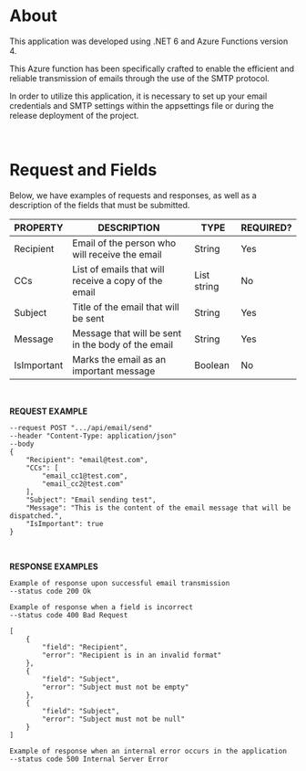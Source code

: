 # About
This application was developed using .NET 6 and Azure Functions version 4.

This Azure function has been specifically crafted to enable the efficient and reliable transmission of emails through the use of the SMTP protocol.

In order to utilize this application, it is necessary to set up your email credentials and SMTP settings within the appsettings file or during the release deployment of the project.

<br/>

# Request and Fields

Below, we have examples of requests and responses, as well as a description of the fields that must be submitted.

| PROPERTY | DESCRIPTION | TYPE | REQUIRED? |
| -------- | ----------- | ---- | --------- |
| Recipient | Email of the person who will receive the email | String | Yes |
| CCs | List of emails that will receive a copy of the email | List string | No |
| Subject | Title of the email that will be sent | String | Yes |
| Message | Message that will be sent in the body of the email | String | Yes |
| IsImportant | Marks the email as an important message | Boolean | No |

<br/>

**REQUEST EXAMPLE**
```
--request POST ".../api/email/send"
--header "Content-Type: application/json"
--body
{
    "Recipient": "email@test.com",
    "CCs": [
        "email_cc1@test.com",
        "email_cc2@test.com"
    ],
    "Subject": "Email sending test",
    "Message": "This is the content of the email message that will be dispatched.",
    "IsImportant": true
}
```
<br/>

**RESPONSE EXAMPLES**

```
Example of response upon successful email transmission
--status code 200 Ok
```

```
Example of response when a field is incorrect
--status code 400 Bad Request

[
    {
        "field": "Recipient",
        "error": "Recipient is in an invalid format"
    },
    {
        "field": "Subject",
        "error": "Subject must not be empty"
    },
    {
        "field": "Subject",
        "error": "Subject must not be null"
    }
]
```


```
Example of response when an internal error occurs in the application
--status code 500 Internal Server Error
```